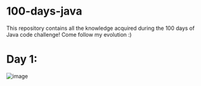 # 100-days-java
This repository contains all the knowledge acquired during the 100 days of Java code challenge!  Come follow my evolution :)

# Day 1:
![image](https://github.com/leticiaribeiro16/100-days-java/assets/103691985/c5951fdb-9315-46ce-8f64-4abc5ba93f89)

